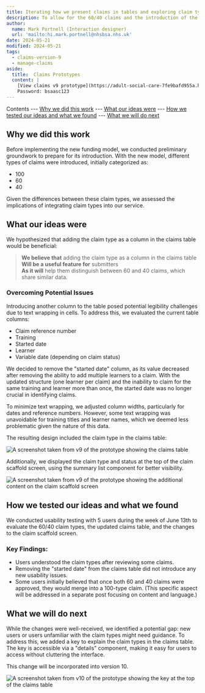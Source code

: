 ```yaml
---
title: Iterating how we present claims in tables and exploring claim types
description: To allow for the 60/40 claims and the introduction of the claim type concept we iterated the claims tables.
author:
  name: Mark Portnell (Interaction designer)
  url: 'mailto:hi.mark.portnell@nhsbsa.nhs.uk'
date: 2024-05-21
modified: 2024-05-21
tags:
  - claims-version-9
  - manage-claims
aside:
  title:  Claims Prototypes
  content: |
    [View claims v9 prototype](https://adult-social-care-7fe9bafd955a.herokuapp.com/claims/prototypes/design/v9/) 
    Password: bsaasc123
---
```


Contents
--- [Why we did this work](#why-we-did-this-work)
--- [What our ideas were](#what-our-ideas-were)
--- [How we tested our ideas and what we found](#how-we-tested-our-ideas-and-what-we-found)
--- [What we will do next](#what-we-will-do-next)

## Why we did this work

Before implementing the new funding model, we conducted preliminary groundwork to prepare for its introduction. With the new model, different types of claims were introduced, initially categorized as:
- 100
- 60
- 40

Given the differences between these claim types, we assessed the implications of integrating claim types into our service.

## What our ideas were

We hypothesized that adding the claim type as a column in the claims table would be beneficial:

> **We believe that** adding the claim type as a column in the claims table  
> **Will be a useful feature for** submitters  
> **As it will** help them distinguish between 60 and 40 claims, which share similar data.

### Overcoming Potential Issues

Introducing another column to the table posed potential legibility challenges due to text wrapping in cells. To address this, we evaluated the current table columns:

- Claim reference number
- Training
- Started date
- Learner
- Variable date (depending on claim status)

We decided to remove the "started date" column, as its value decreased after removing the ability to add multiple learners to a claim. With the updated structure (one learner per claim) and the inability to claim for the same training and learner more than once, the started date was no longer crucial in identifying claims.

To minimize text wrapping, we adjusted column widths, particularly for dates and reference numbers. However, some text wrapping was unavoidable for training titles and learner names, which we deemed less problematic given the nature of this data.

The resulting design included the claim type in the claims table:

![A screenshot taken from v9 of the prototype showing the claims table](v9-claims-table.png "The addition of claim type to the claims table in v9")

Additionally, we displayed the claim type and status at the top of the claim scaffold screen, using the summary list component for better visibility.

![A screenshot taken from v9 of the prototype showing the additional content on the claim scaffold screen](claim-summary.png "The additional content at the top of the claim scaffold screen in v9")

## How we tested our ideas and what we found

We conducted usability testing with 5 users during the week of June 13th to evaluate the 60/40 claim types, the updated claims table, and the changes to the claim scaffold screen.

### Key Findings:

- Users understood the claim types after reviewing some claims.
- Removing the "started date" from the claims table did not introduce any new usability issues.
- Some users initially believed that once both 60 and 40 claims were approved, they would merge into a 100-type claim. (This specific aspect will be addressed in a separate post focusing on content and language.)

## What we will do next

While the changes were well-received, we identified a potential gap: new users or users unfamiliar with the claim types might need guidance. To address this, we added a key to explain the claim types in the claims table. The key is accessible via a "details" component, making it easy for users to access without cluttering the interface.

This change will be incorporated into version 10.

![A screenshot taken from v10 of the prototype showing the key at the top of the claims table](claim-summary.png "The key at the top of the claims table in v10")
